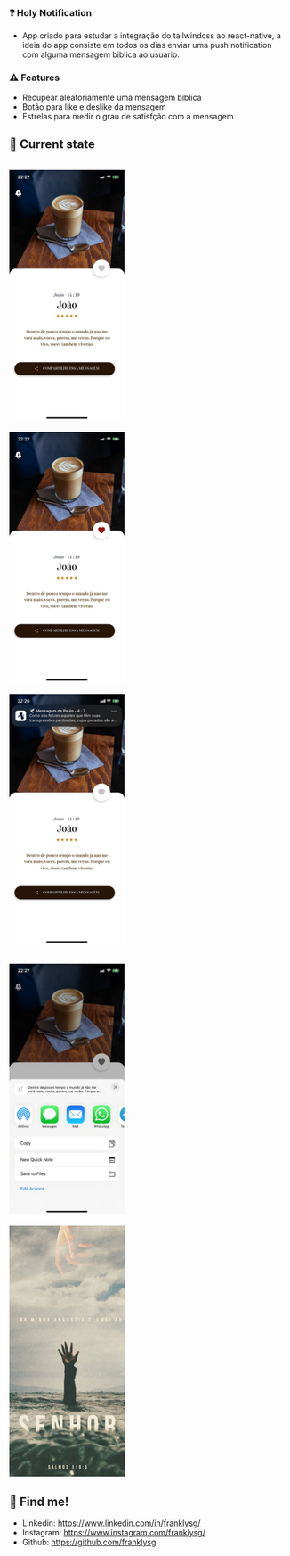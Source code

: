 ### ❓ Holy Notification

- App criado para estudar a integração do tailwindcss ao react-native, a ideia do app consiste em todos os dias enviar uma push notification com alguma mensagem biblica ao usuario.

### ⚠️ Features

- Recupear aleatoriamente uma mensagem biblica
- Botão para like e deslike da mensagem
- Estrelas para medir o grau de satisfção com a mensagem

## 📱 Current state

<p align="left">
<code>
<img src="assets/readme/01.jpeg" height="450px">
</code>
<code>
<img src="assets/readme/02.jpeg" height="450px">
</code>
<code>
<img src="assets/readme/03.jpeg" height="450px">
</code>
</p>
<p align="left">
<code>
<img src="assets/readme/04.jpeg" height="450px">
</code>
<code>
<img src="assets/readme/05.png" height="450px">
</code>
</p>

## 📌 Find me!

- Linkedin: https://www.linkedin.com/in/franklysg/
- Instagram: https://www.instagram.com/franklysg/
- Github: https://github.com/franklysg
